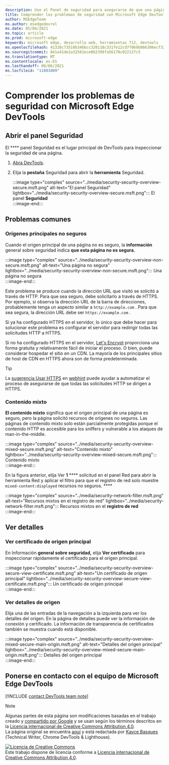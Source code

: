 ```yaml
---
description: Use el Panel de seguridad para asegurarse de que una página está totalmente protegida por HTTPS.
title: Comprender los problemas de seguridad con Microsoft Edge DevTools
author: MSEdgeTeam
ms.author: msedgedevrel
ms.date: 05/04/2021
ms.topic: article
ms.prod: microsoft-edge
keywords: microsoft edge, desarrollo web, herramientas f12, devtools
ms.openlocfilehash: 41328c73510b346bcc320118c331fe12cd7f069b066306ecf32cd60dbb9569ee
ms.sourcegitcommit: 841e41de1a32501ece862399fa56170c022127c5
ms.translationtype: MT
ms.contentlocale: es-ES
ms.lasthandoff: 08/06/2021
ms.locfileid: "11803409"
---
```

<!-- Copyright Kayce Basques 

   Licensed under the Apache License, Version 2.0 (the "License");
   you may not use this file except in compliance with the License.
   You may obtain a copy of the License at

       https://www.apache.org/licenses/LICENSE-2.0

   Unless required by applicable law or agreed to in writing, software
   distributed under the License is distributed on an "AS IS" BASIS,
   WITHOUT WARRANTIES OR CONDITIONS OF ANY KIND, either express or implied.
   See the License for the specific language governing permissions and
   limitations under the License.  -->  
# <a name="understand-security-issues-with-microsoft-edge-devtools"></a>Comprender los problemas de seguridad con Microsoft Edge DevTools  

<!--Use the **Security** Panel in [Microsoft Edge DevTools][MicrosoftEdgeDevTools] to make sure HTTPS is properly implemented on a page.  Navigate to **Why HTTPS Matters** to learn why every website should be protected with HTTPS, even sites that do not handle sensitive user data.  -->  

<!--todo: add section when why-https is available -->  

## <a name="open-the-security-panel"></a>Abrir el panel Seguridad  

El **** panel Seguridad es el lugar principal de DevTools para inspeccionar la seguridad de una página.  

1.  [Abra DevTools][DevToolsOpen].  
1.  Elija la **pestaña** Seguridad para abrir la **herramienta** Seguridad.  
    
    :::image type="complex" source="../media/security-security-overview-secure.msft.png" alt-text="El panel Seguridad" lightbox="../media/security-security-overview-secure.msft.png":::
       El panel **Seguridad**  
    :::image-end:::  
    
## <a name="common-problems"></a>Problemas comunes  

### <a name="non-secure-main-origins"></a>Orígenes principales no seguros  

Cuando el origen principal de una página no es seguro, la **información** general sobre seguridad indica **que esta página no es segura.**  

:::image type="complex" source="../media/security-security-overview-non-secure.msft.png" alt-text="Una página no segura" lightbox="../media/security-security-overview-non-secure.msft.png":::
   Una página no segura  
:::image-end:::  

Este problema se produce cuando la dirección URL que visitó se solicitó a través de HTTP.  Para que sea seguro, debe solicitarlo a través de HTTPS.  Por ejemplo, si observa la dirección URL de la barra de direcciones, probablemente tenga un aspecto similar a `http://example.com` .  Para que sea segura, la dirección URL debe ser `https://example.com` .  

Si ya ha configurado HTTPS en el servidor, lo único que debe hacer para solucionar este problema es configurar el servidor para redirigir todas las solicitudes HTTP a HTTPS.  

Si no ha configurado HTTPS en el servidor, [Let's Encrypt][LetsEncrypt] proporciona una forma gratuita y relativamente fácil de iniciar el proceso.  O bien, puede considerar hospedar el sitio en un CDN.  La mayoría de los principales sitios de host de CDN en HTTPS ahora son de forma predeterminada.  

> [!TIP]
> La [sugerencia Usar HTTPS][WebhintUseHttps] en [webhint][Webhint] puede ayudar a automatizar el proceso de asegurarse de que todas las solicitudes HTTP se dirigen a HTTPS.  

### <a name="mixed-content"></a>Contenido mixto  

**El contenido mixto** significa que el origen principal de una página es seguro, pero la página solicitó recursos de orígenes no seguros.  Las páginas de contenido mixto solo están parcialmente protegidas porque el contenido HTTP es accesible para los sniffers y vulnerable a los ataques de man-in-the-middle.  

:::image type="complex" source="../media/security-security-overview-mixed-secure.msft.png" alt-text="Contenido mixto" lightbox="../media/security-security-overview-mixed-secure.msft.png":::
   Contenido mixto  
:::image-end:::  

En la figura anterior, elija Ver **1** **** solicitud en el panel Red para abrir la herramienta Red y aplicar el filtro para que el registro de red solo muestre `mixed-content:displayed` recursos no seguros. ****  

:::image type="complex" source="../media/security-network-filter.msft.png" alt-text="Recursos mixtos en el registro de red" lightbox="../media/security-network-filter.msft.png":::
   Recursos mixtos en el **registro de red**  
:::image-end:::  

## <a name="view-details"></a>Ver detalles  

### <a name="view-main-origin-certificate"></a>Ver certificado de origen principal  

En Información **general sobre seguridad,** elija **Ver certificado** para inspeccionar rápidamente el certificado para el origen principal.  

:::image type="complex" source="../media/security-security-overview-secure-view-certificate.msft.png" alt-text="Un certificado de origen principal" lightbox="../media/security-security-overview-secure-view-certificate.msft.png":::
   Un certificado de origen principal  
:::image-end:::  

### <a name="view-origin-details"></a>Ver detalles de origen  

Elija una de las entradas de la navegación a la izquierda para ver los detalles del origen.  En la página de detalles puede ver la información de conexión y certificado.  La información de transparencia de certificados también se muestra cuando está disponible.  

:::image type="complex" source="../media/security-security-overview-mixed-secure-main-origin.msft.png" alt-text="Detalles del origen principal" lightbox="../media/security-security-overview-mixed-secure-main-origin.msft.png":::
   Detalles del origen principal  
:::image-end:::  

## <a name="getting-in-touch-with-the-microsoft-edge-devtools-team"></a>Ponerse en contacto con el equipo de Microsoft Edge DevTools  

[!INCLUDE [contact DevTools team note](../includes/contact-devtools-team-note.md)]  

<!-- links -->  

[MicrosoftEdgeDevTools]: ../../devtools-guide-chromium/index.md "Microsoft Edge (Chromium) Herramientas para desarrolladores | Microsoft Docs"  
[DevToolsOpen]: ../open/index.md "Abrir Microsoft Edge DevTools | Microsoft Docs"  

[LetsEncrypt]: https://letsencrypt.org "Vamos a cifrar: certificados SSL/TLS gratuitos"  

[Webhint]: https://webhint.io "webhint"  
[WebhintUseHttps]: https://webhint.io/docs/user-guide/hints/hint-https-only "Usar https | documentación de webhint"  

<!--[mixed]: /web/fundamentals/security/prevent-mixed-content/what-is-mixed-content ""  -->

> [!NOTE]
> Algunas partes de esta página son modificaciones basadas en el trabajo creado y [compartido por Google][GoogleSitePolicies] y se usan según los términos descritos en la [Licencia internacional de Creative Commons Attribution 4.0][CCA4IL].  
> La página original se encuentra [aquí](https://developers.google.com/web/tools/chrome-devtools/security/index) y está redactada por [Kayce Basques][KayceBasques] \(Technical Writer, Chrome DevTools \& Lighthouse\).  

[![Licencia de Creative Commons][CCby4Image]][CCA4IL]  
Este trabajo dispone de licencia conforme a [Licencia internacional de Creative Commons Attribution 4.0][CCA4IL].  

[CCA4IL]: https://creativecommons.org/licenses/by/4.0  
[CCby4Image]: https://i.creativecommons.org/l/by/4.0/88x31.png  
[GoogleSitePolicies]: https://developers.google.com/terms/site-policies  
[KayceBasques]: https://developers.google.com/web/resources/contributors#kayce-basques  
